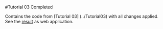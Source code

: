 #Tutorial 03 Completed

Contains the code from [Tutorial 03] (../Tutorial03) with all changes applied. See the 
<a href=" http://htmlpreview.github.io/?https://github.com/griestopf/Fusee.Tutorial/blob/master/Tutorial03Completed/out/Fusee.Tutorial.Web.html" target="_blank">result</a> as web application.

